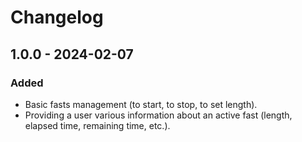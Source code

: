 # Changelog

## 1.0.0 - 2024-02-07

### Added

* Basic fasts management (to start, to stop, to set length).
* Providing a user various information about an active fast (length, elapsed time, remaining time, etc.).